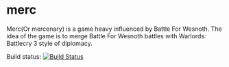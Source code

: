 merc
====

Merc(Or mercenary) is a game heavy influenced by Battle For Wesnoth. The idea of the game is to merge Battle For Wesnoth battles with Warlords: Battlecry 3 style of diplomacy.

Build status: [![Build Status](https://travis-ci.org/RenualdMarch/merc.png?branch=master)](http://travis-ci.org/RenualdMarch/merc)